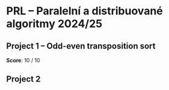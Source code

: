 # PRL – Paralelní a distribuované algoritmy 2024/25

## Project 1 – Odd-even transposition sort

**Score**: 10 / 10

## Project 2 

